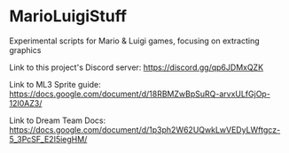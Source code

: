 # MarioLuigiStuff
Experimental scripts for Mario &amp; Luigi games, focusing on extracting graphics

Link to this project's Discord server: https://discord.gg/qp6JDMxQZK

Link to ML3 Sprite guide: https://docs.google.com/document/d/18RBMZwBpSuRQ-arvxULfGjOp-12I0AZ3/

Link to Dream Team Docs: https://docs.google.com/document/d/1p3ph2W62UQwkLwVEDyLWftgcz-5_3PcSF_E2I5iegHM/
